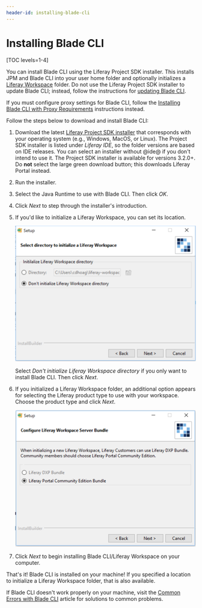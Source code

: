```yaml
---
header-id: installing-blade-cli
---
```


# Installing Blade CLI

[TOC levels=1-4]

You can install Blade CLI using the Liferay Project SDK installer. This installs
JPM and Blade CLI into your user home folder and optionally initializes a
[Liferay Workspace](/docs/7-2/reference/-/knowledge_base/r/liferay-workspace)
folder. Do not use the Liferay Project SDK installer to update Blade CLI;
instead, follow the instructions for
[updating Blade CLI](/docs/7-2/reference/-/knowledge_base/r/updating-blade-cli).

If you must configure proxy settings for Blade CLI, follow the
[Installing Blade CLI with Proxy Requirements](/docs/7-2/reference/-/knowledge_base/r/installing-blade-cli-with-proxy-requirements) instructions instead.

Follow the steps below to download and install Blade CLI:

1.  Download the latest
    [Liferay Project SDK installer](https://sourceforge.net/projects/lportal/files/Liferay%20IDE/)
    that corresponds with your operating system (e.g., Windows, MacOS, or
    Linux). The Project SDK installer is listed under *Liferay IDE*, so the
    folder versions are based on IDE releases. You can select an installer
    without @ide@ if you don't intend to use it. The Project SDK installer is
    available for versions 3.2.0+. Do **not** select the large
    green download button; this downloads Liferay Portal instead.

2.  Run the installer. 

3.  Select the Java Runtime to use with Blade CLI. Then click *OK*.

4.  Click *Next* to step through the installer's introduction.

5.  If you'd like to initialize a Liferay Workspace, you can set its location. 

    ![Figure 1: Determine where your Liferay Workspace should reside, if you want one.](../../../images/blade-installer-workspace-init.png)

    Select *Don't initialize Liferay Workspace directory* if you only want to
    install Blade CLI. Then click *Next*.

6.  If you initialized a Liferay Workspace folder, an additional option appears
    for selecting the Liferay product type to use with your workspace. Choose
    the product type and click *Next*.

    ![Figure 2: Select the product version you'll use with your Liferay Workspace.](../../../images/installer-workspace-type.png)

7.  Click *Next* to begin installing Blade CLI/Liferay Workspace on your
    computer.

That's it! Blade CLI is installed on your machine! If you specified a location
to initialize a Liferay Workspace folder, that is also available.

If Blade CLI doesn't work properly on your machine, visit the
[Common Errors with Blade CLI](/docs/7-2/reference/-/knowledge_base/r/common-errors-with-blade-cli-installation)
article for solutions to common problems.
